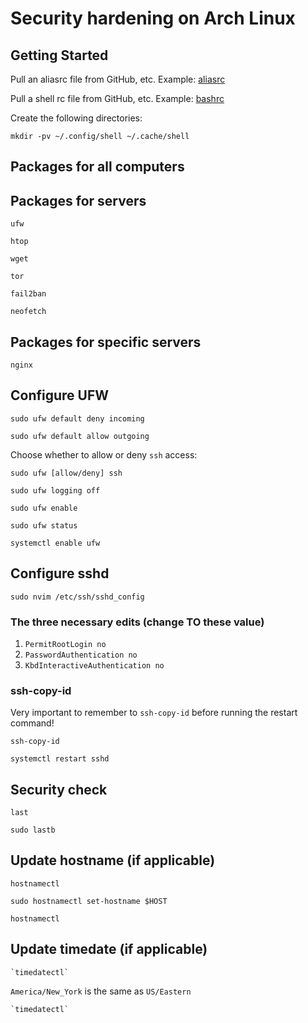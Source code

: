 # Security hardening on Arch Linux

## Getting Started

Pull an aliasrc file from GitHub, etc. Example: [aliasrc](https://github.com/DavidVogelxyz/dotfiles/blob/main/.config/shell/aliasrc-arch-server)

Pull a shell rc file from GitHub, etc. Example: [bashrc](https://github.com/DavidVogelxyz/dotfiles/blob/main/.config/shell/bashrc)

Create the following directories:

```
mkdir -pv ~/.config/shell ~/.cache/shell
```

## Packages for all computers

## Packages for servers

```
ufw

htop

wget

tor

fail2ban

neofetch
```

## Packages for specific servers

```
nginx
```

## Configure UFW

```
sudo ufw default deny incoming

sudo ufw default allow outgoing
```

Choose whether to allow or deny `ssh` access:

```
sudo ufw [allow/deny] ssh
```

```
sudo ufw logging off

sudo ufw enable

sudo ufw status

systemctl enable ufw
```

## Configure sshd

```
sudo nvim /etc/ssh/sshd_config
```

### The three necessary edits (change TO these value)

1. `PermitRootLogin no`
1. `PasswordAuthentication no`
1. `KbdInteractiveAuthentication no`

### ssh-copy-id

Very important to remember to `ssh-copy-id` before running the restart command!

```
ssh-copy-id

systemctl restart sshd
```

## Security check

```
last

sudo lastb
```

## Update hostname (if applicable)

```
hostnamectl

sudo hostnamectl set-hostname $HOST

hostnamectl
```

## Update timedate (if applicable)

```
`timedatectl`
```

`America/New_York` is the same as `US/Eastern`

```
`timedatectl`
```
